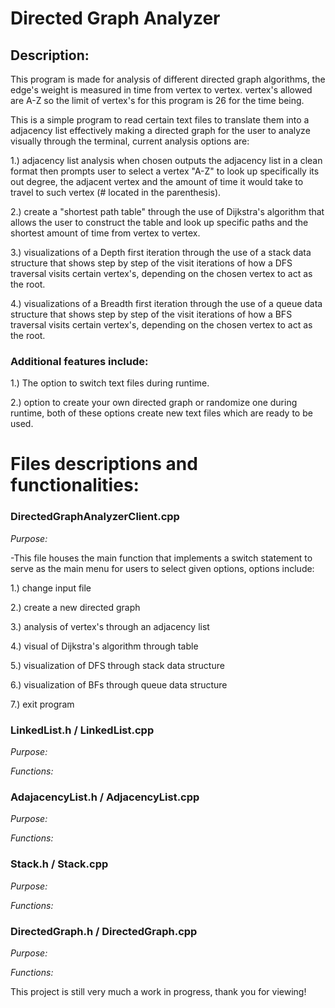 # Directed Graph Analyzer
## Description:
This program is made for analysis of different directed graph algorithms, the edge's weight is measured in time from vertex to vertex. vertex's allowed are A-Z so the limit of vertex's for this program is 26 for the time being.

This is a simple program to read certain text files to translate them into a adjacency list effectively making a directed graph for the user to analyze visually through 
the terminal, current analysis options are:

1.) adjacency list analysis when chosen outputs the adjacency list in a clean format then prompts user to select a vertex "A-Z"
to look up specifically its out degree, the adjacent vertex and the amount of time it would take to travel to such vertex (# located in the parenthesis).

2.) create a "shortest path table" through the use of Dijkstra's algorithm that allows the user to construct the table and look up specific paths and the shortest amount of time from vertex to vertex.

3.) visualizations of a Depth first iteration through the use of a stack data structure that shows step by step of the visit iterations of how a DFS traversal visits certain vertex's, depending on the chosen vertex to act as the root. 

4.) visualizations of a Breadth first iteration through the use of a queue data structure that shows step by step of the visit iterations of how a BFS traversal visits certain vertex's, depending on the chosen vertex to act as the root.

### Additional features include:

1.) The option to switch text files during runtime.

2.) option to create your own directed graph or randomize one during runtime, both of these options create new text files which are ready to be used.

# Files descriptions and functionalities:

  ### DirectedGraphAnalyzerClient.cpp

  *Purpose:*

  -This file houses the main function that implements a switch statement to serve as the main menu for users to select given options, options include:

  1.) change input file
  
  2.) create a new directed graph
  
  3.) analysis of vertex's through an adjacency list
  
  4.) visual of Dijkstra's algorithm through table
  
  5.) visualization of DFS through stack data structure
  
  6.) visualization of BFs through queue data structure
  
  7.) exit program
  
  ### LinkedList.h / LinkedList.cpp
  
  *Purpose:*
  
  *Functions:*
  
  ### AdajacencyList.h / AdjacencyList.cpp
  
  *Purpose:*
  
  *Functions:*
  
  ### Stack.h / Stack.cpp
  
  *Purpose:*
  
  *Functions:*
  
  ### DirectedGraph.h / DirectedGraph.cpp
  
  *Purpose:*
  
  *Functions:*
  
This project is still very much a work in progress, thank you for viewing!


